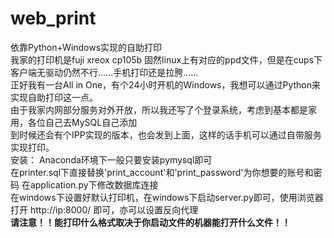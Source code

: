 # web_print
依靠Python+Windows实现的自助打印  
我家的打印机是fuji xreox cp105b 固然linux上有对应的ppd文件，但是在cups下客户端无驱动仍然不行……手机打印还是拉胯……  
正好我有一台All in One，有个24小时开机的Windows，我想可以通过Python来实现自助打印这一点。  
由于我家内网部分服务对外开放，所以我还写了个登录系统，考虑到基本都是家用，各位自己去MySQL自己添加  
到时候还会有个IPP实现的版本，也会发到上面，这样的话手机可以通过自带服务实现打印。  
安装：
Anaconda环境下一般只要安装pymysql即可    
在printer.sql下直接替换'print_account'和'print_password'为你想要的账号和密码
在application.py下修改数据库连接  
在windows下设置好默认打印机，在windows下启动server.py即可，使用浏览器打开 http://ip:8000/ 即可，亦可以设置反向代理    
**请注意！！能打印什么格式取决于你启动文件的机器能打开什么文件！！**
